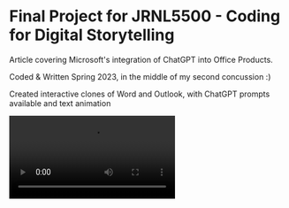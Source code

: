# Final Project for JRNL5500 - Coding for Digital Storytelling

Article covering Microsoft's integration of ChatGPT into Office Products.

Coded & Written Spring 2023, in the middle of my second concussion :)

Created interactive clones of Word and Outlook, with ChatGPT prompts available and text animation

![Word ChatGPT.png](Resources/ChatGPT_Word.mp4)
